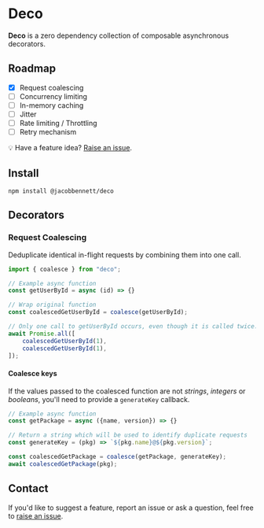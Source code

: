 # Deco
**Deco** is a zero dependency collection of composable asynchronous decorators.  

## Roadmap
* [x] Request coalescing
* [ ] Concurrency limiting
* [ ] In-memory caching
* [ ] Jitter
* [ ] Rate limiting / Throttling
* [ ] Retry mechanism

💡 Have a feature idea? [Raise an issue](https://github.com/jacob-bennett/deco/issues/new?title=Feature%20request:%20).


## Install
```npm install @jacobbennett/deco```


## Decorators
### Request Coalescing
Deduplicate identical in-flight requests by combining them into one call.

```javascript
import { coalesce } from "deco";

// Example async function
const getUserById = async (id) => {}

// Wrap original function
const coalescedGetUserById = coalesce(getUserById);

// Only one call to getUserById occurs, even though it is called twice.
await Promise.all([
    coalescedGetUserById(1),
    coalescedGetUserById(1),
]); 
```

#### Coalesce keys
If the values passed to the coalesced function are not *strings*, *integers* or *booleans*, you'll need to provide a `generateKey` callback.  

```javascript
// Example async function
const getPackage = async ({name, version}) => {}

// Return a string which will be used to identify duplicate requests
const generateKey = (pkg) => `${pkg.name}@${pkg.version}`;

const coalescedGetPackage = coalesce(getPackage, generateKey); 
await coalescedGetPackage(pkg);
```

## Contact
If you'd like to suggest a feature, report an issue or ask a question, feel free to [raise an issue](https://github.com/jacob-bennett/deco/issues/new).
